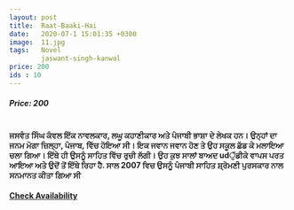 ```yaml
---
layout: post
title:  Raat-Baaki-Hai
date:   2020-07-1 15:01:35 +0300
image:  11.jpg
tags:   Novel
        jaswant-singh-kanwal
price: 200
ids : 10
---
```


<h5>Price: 200</h5><br>


<strong>
ਜਸਵੰਤ ਸਿੰਘ ਕੰਵਲ ਇੱਕ ਨਾਵਲਕਾਰ, ਲਘੂ ਕਹਾਣੀਕਾਰ ਅਤੇ ਪੰਜਾਬੀ ਭਾਸ਼ਾ ਦੇ ਲੇਖਕ ਹਨ। ਉਨ੍ਹਾਂ ਦਾ ਜਨਮ ਮੋਗਾ ਜ਼ਿਲ੍ਹਾ, ਪੰਜਾਬ, ਵਿੱਚ ਹੋਇਆ ਸੀ। ਇਕ ਜਵਾਨ ਜਵਾਨ ਹੋਣ ਤੇ ਉਹ ਸਕੂਲ ਛੱਡ ਕੇ ਮਲਾਇਆ ਚਲਾ ਗਿਆ। ਇੱਥੇ ਹੀ ਉਸਨੂੰ ਸਾਹਿਤ ਵਿੱਚ ਰੁਚੀ ਲੱਗੀ। ਉਹ ਕੁਝ ਸਾਲਾਂ ਬਾਅਦ udੁੱਡੀਕੇ ਵਾਪਸ ਪਰਤ ਆਇਆ ਅਤੇ ਉਦੋਂ ਤੋਂ ਇੱਥੇ ਰਿਹਾ ਹੈ. ਸਾਲ 2007 ਵਿਚ ਉਸਨੂੰ ਪੰਜਾਬੀ ਸਾਹਿਤ ਸ਼੍ਰੋਮਣੀ ਪੁਰਸਕਾਰ ਨਾਲ ਸਨਮਾਨਤ ਕੀਤਾ ਗਿਆ ਸੀ
</strong>


<h4><a class="add-cart cart1" href="{{ site.baseurl }}/books#10"><b>Check Availability</b></a></h4>

<body>
 <script src="{{ site.baseurl }}/js/main.js"></script>
 </body>